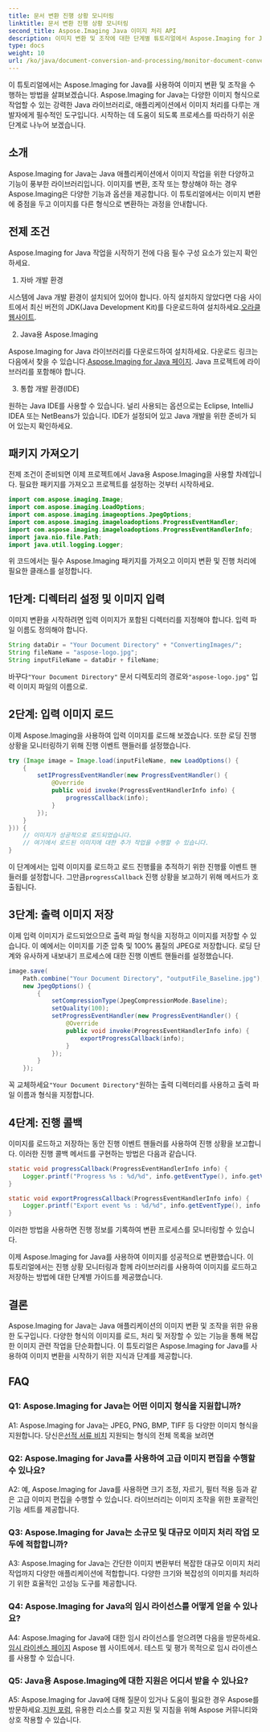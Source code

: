 ```yaml
---
title: 문서 변환 진행 상황 모니터링
linktitle: 문서 변환 진행 상황 모니터링
second_title: Aspose.Imaging Java 이미지 처리 API
description: 이미지 변환 및 조작에 대한 단계별 튜토리얼에서 Aspose.Imaging for Java를 사용하는 방법을 알아보세요.
type: docs
weight: 10
url: /ko/java/document-conversion-and-processing/monitor-document-conversion-progress/
---
```

이 튜토리얼에서는 Aspose.Imaging for Java를 사용하여 이미지 변환 및 조작을 수행하는 방법을 살펴보겠습니다. Aspose.Imaging for Java는 다양한 이미지 형식으로 작업할 수 있는 강력한 Java 라이브러리로, 애플리케이션에서 이미지 처리를 다루는 개발자에게 필수적인 도구입니다. 시작하는 데 도움이 되도록 프로세스를 따라하기 쉬운 단계로 나누어 보겠습니다.

## 소개

Aspose.Imaging for Java는 Java 애플리케이션에서 이미지 작업을 위한 다양하고 기능이 풍부한 라이브러리입니다. 이미지를 변환, 조작 또는 향상해야 하는 경우 Aspose.Imaging은 다양한 기능과 옵션을 제공합니다. 이 튜토리얼에서는 이미지 변환에 중점을 두고 이미지를 다른 형식으로 변환하는 과정을 안내합니다.

## 전제 조건

Aspose.Imaging for Java 작업을 시작하기 전에 다음 필수 구성 요소가 있는지 확인하세요.

1. 자바 개발 환경

시스템에 Java 개발 환경이 설치되어 있어야 합니다. 아직 설치하지 않았다면 다음 사이트에서 최신 버전의 JDK(Java Development Kit)를 다운로드하여 설치하세요.[오라클 웹사이트](https://www.oracle.com/java/technologies/javase-downloads).

2. Java용 Aspose.Imaging

 Aspose.Imaging for Java 라이브러리를 다운로드하여 설치하세요. 다운로드 링크는 다음에서 찾을 수 있습니다.[Aspose.Imaging for Java 페이지](https://releases.aspose.com/imaging/java/). Java 프로젝트에 라이브러리를 포함해야 합니다.

3. 통합 개발 환경(IDE)

원하는 Java IDE를 사용할 수 있습니다. 널리 사용되는 옵션으로는 Eclipse, IntelliJ IDEA 또는 NetBeans가 있습니다. IDE가 설정되어 있고 Java 개발을 위한 준비가 되어 있는지 확인하세요.

## 패키지 가져오기

전제 조건이 준비되면 이제 프로젝트에서 Java용 Aspose.Imaging을 사용할 차례입니다. 필요한 패키지를 가져오고 프로젝트를 설정하는 것부터 시작하세요.

```java
import com.aspose.imaging.Image;
import com.aspose.imaging.LoadOptions;
import com.aspose.imaging.imageoptions.JpegOptions;
import com.aspose.imaging.imageloadoptions.ProgressEventHandler;
import com.aspose.imaging.imageloadoptions.ProgressEventHandlerInfo;
import java.nio.file.Path;
import java.util.logging.Logger;
```

위 코드에서는 필수 Aspose.Imaging 패키지를 가져오고 이미지 변환 및 진행 처리에 필요한 클래스를 설정합니다.

## 1단계: 디렉터리 설정 및 이미지 입력

이미지 변환을 시작하려면 입력 이미지가 포함된 디렉터리를 지정해야 합니다. 입력 파일 이름도 정의해야 합니다.

```java
String dataDir = "Your Document Directory" + "ConvertingImages/";
String fileName = "aspose-logo.jpg";
String inputFileName = dataDir + fileName;
```

 바꾸다`"Your Document Directory"` 문서 디렉토리의 경로와`"aspose-logo.jpg"` 입력 이미지 파일의 이름으로.

## 2단계: 입력 이미지 로드

이제 Aspose.Imaging을 사용하여 입력 이미지를 로드해 보겠습니다. 또한 로딩 진행 상황을 모니터링하기 위해 진행 이벤트 핸들러를 설정했습니다.

```java
try (Image image = Image.load(inputFileName, new LoadOptions() {
    {
        setIProgressEventHandler(new ProgressEventHandler() {
            @Override
            public void invoke(ProgressEventHandlerInfo info) {
                progressCallback(info);
            }
        });
    }
})) {
    // 이미지가 성공적으로 로드되었습니다.
    // 여기에서 로드된 이미지에 대한 추가 작업을 수행할 수 있습니다.
}
```

 이 단계에서는 입력 이미지를 로드하고 로드 진행률을 추적하기 위한 진행률 이벤트 핸들러를 설정합니다. 그만큼`progressCallback` 진행 상황을 보고하기 위해 메서드가 호출됩니다.

## 3단계: 출력 이미지 저장

이제 입력 이미지가 로드되었으므로 출력 파일 형식을 지정하고 이미지를 저장할 수 있습니다. 이 예에서는 이미지를 기준 압축 및 100% 품질의 JPEG로 저장합니다. 로딩 단계와 유사하게 내보내기 프로세스에 대한 진행 이벤트 핸들러를 설정했습니다.

```java
image.save(
    Path.combine("Your Document Directory", "outputFile_Baseline.jpg"),
    new JpegOptions() {
        {
            setCompressionType(JpegCompressionMode.Baseline);
            setQuality(100);
            setProgressEventHandler(new ProgressEventHandler() {
                @Override
                public void invoke(ProgressEventHandlerInfo info) {
                    exportProgressCallback(info);
                }
            });
        }
    });
```

 꼭 교체하세요`"Your Document Directory"`원하는 출력 디렉터리를 사용하고 출력 파일 이름과 형식을 지정합니다.

## 4단계: 진행 콜백

이미지를 로드하고 저장하는 동안 진행 이벤트 핸들러를 사용하여 진행 상황을 보고합니다. 이러한 진행 콜백 메서드를 구현하는 방법은 다음과 같습니다.

```java
static void progressCallback(ProgressEventHandlerInfo info) {
    Logger.printf("Progress %s : %d/%d", info.getEventType(), info.getValue(), info.getMaxValue());
}

static void exportProgressCallback(ProgressEventHandlerInfo info) {
    Logger.printf("Export event %s : %d/%d", info.getEventType(), info.getValue(), info.getMaxValue());
}
```

이러한 방법을 사용하면 진행 정보를 기록하여 변환 프로세스를 모니터링할 수 있습니다.

이제 Aspose.Imaging for Java를 사용하여 이미지를 성공적으로 변환했습니다. 이 튜토리얼에서는 진행 상황 모니터링과 함께 라이브러리를 사용하여 이미지를 로드하고 저장하는 방법에 대한 단계별 가이드를 제공했습니다.

## 결론

Aspose.Imaging for Java는 Java 애플리케이션의 이미지 변환 및 조작을 위한 유용한 도구입니다. 다양한 형식의 이미지를 로드, 처리 및 저장할 수 있는 기능을 통해 복잡한 이미지 관련 작업을 단순화합니다. 이 튜토리얼은 Aspose.Imaging for Java를 사용하여 이미지 변환을 시작하기 위한 지식과 단계를 제공합니다.

## FAQ

### Q1: Aspose.Imaging for Java는 어떤 이미지 형식을 지원합니까?

A1: Aspose.Imaging for Java는 JPEG, PNG, BMP, TIFF 등 다양한 이미지 형식을 지원합니다. 당신은[선적 서류 비치](https://reference.aspose.com/imaging/java/) 지원되는 형식의 전체 목록을 보려면

### Q2: Aspose.Imaging for Java를 사용하여 고급 이미지 편집을 수행할 수 있나요?

A2: 예, Aspose.Imaging for Java를 사용하면 크기 조정, 자르기, 필터 적용 등과 같은 고급 이미지 편집을 수행할 수 있습니다. 라이브러리는 이미지 조작을 위한 포괄적인 기능 세트를 제공합니다.

### Q3: Aspose.Imaging for Java는 소규모 및 대규모 이미지 처리 작업 모두에 적합합니까?

A3: Aspose.Imaging for Java는 간단한 이미지 변환부터 복잡한 대규모 이미지 처리 작업까지 다양한 애플리케이션에 적합합니다. 다양한 크기와 복잡성의 이미지를 처리하기 위한 효율적인 고성능 도구를 제공합니다.

### Q4: Aspose.Imaging for Java의 임시 라이선스를 어떻게 얻을 수 있나요?

 A4: Aspose.Imaging for Java에 대한 임시 라이선스를 얻으려면 다음을 방문하세요.[임시 라이센스 페이지](https://purchase.aspose.com/temporary-license/) Aspose 웹 사이트에서. 테스트 및 평가 목적으로 임시 라이센스를 사용할 수 있습니다.

### Q5: Java용 Aspose.Imaging에 대한 지원은 어디서 받을 수 있나요?

 A5: Aspose.Imaging for Java에 대해 질문이 있거나 도움이 필요한 경우 Aspose를 방문하세요.[지원 포럼](https://forum.aspose.com/), 유용한 리소스를 찾고 지원 및 지침을 위해 Aspose 커뮤니티와 상호 작용할 수 있습니다.